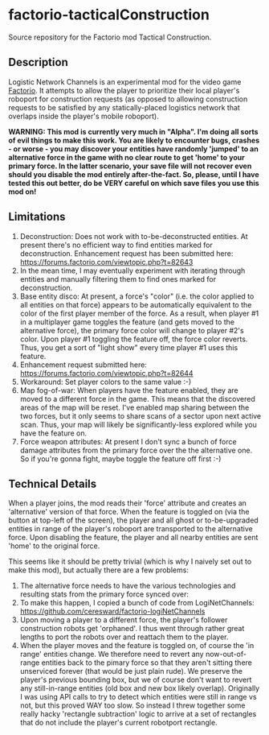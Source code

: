 # factorio-tacticalConstruction

Source repository for the Factorio mod Tactical Construction.

## Description

Logistic Network Channels is an experimental mod for the video game [Factorio](https://factorio.com/). It attempts to allow the player to prioritize their local player's roboport for construction requests (as opposed to allowing construction requests to be satisfied by any statically-placed logistics network that overlaps inside the player's mobile roboport).

**WARNING: This mod is currently very much in "Alpha". I'm doing all sorts of evil things to make this work. You are likely to encounter bugs, crashes - or worse - you may discover your entities have randomly 'jumped' to an alternative force in the game with no clear route to get 'home' to your primary force. In the latter scenario, your save file will not recover even should you disable the mod entirely after-the-fact. So, please, until I have tested this out better, do be VERY careful on which save files you use this mod on!**

## Limitations

1. Deconstruction: Does not work with to-be-deconstructed entities. At present there's no efficient way to find entities marked for deconstruction. Enhancement request has been submitted here: https://forums.factorio.com/viewtopic.php?t=82643
  1. In the mean time, I may eventually experiment with iterating through entities and manually filtering them to find ones marked for deconstruction.
1. Base entity disco: At present, a force's "color" (i.e. the color applied to all entities on that force) appears to be automatically equivalent to the color of the first player member of the force. As a result, when player #1 in a multiplayer game toggles the feature (and gets moved to the alternative force), the primary force color will change to player #2's color. Upon player #1 toggling the feature off, the force color reverts. Thus, you get a sort of "light show" every time player #1 uses this feature.
  1. Enhancement request submitted here: https://forums.factorio.com/viewtopic.php?t=82644
  1. Workaround: Set player colors to the same value :-)
1. Map fog-of-war: When players have the feature enabled, they are moved to a different force in the game. This means that the discovered areas of the map will be reset. I've enabled map sharing between the two forces, but it only seems to share scans of a sector upon next active scan. Thus, your map will likely be significantly-less explored while you have the feature on.
1. Force weapon attributes: At present I don't sync a bunch of force damage attributes from the primary force over the the alternative one. So if you're gonna fight, maybe toggle the feature off first :-)

## Technical Details

When a player joins, the mod reads their 'force' attribute and creates an 'alternative' version of that force.  When the feature is toggled on (via the button at top-left of the screen), the player and all ghost or to-be-upgraded entities in range of the player's roboport are transported to the alternative force.  Upon disabling the feature, the player and all nearby entities are sent 'home' to the original force.

This seems like it should be pretty trivial (which is why I naively set out to make this mod), but actually there are a few problems:

1. The alternative force needs to have the various technologies and resulting stats from the primary force synced over:
  1. To make this happen, I copied a bunch of code from LogiNetChannels: https://github.com/ceresward/factorio-logiNetChannels
1. Upon moving a player to a different force, the player's follower construction robots get 'orphaned'.  I thus went through rather great lengths to port the robots over and reattach them to the player.
1. When the player moves and the feature is toggled on, of course the 'in range' entities change.  We therefore need to revert any now-out-of-range entities back to the pimary force so that they aren't sitting there unserviced forever (that would be just plain rude).  We preserve the player's previous bounding box, but we of course don't want to revert any still-in-range entities (old box and new box likely overlap). Originally I was using API calls to try to detect which entities were still in range vs not, but this proved WAY too slow. So instead I threw together some really hacky 'rectangle subtraction' logic to arrive at a set of rectangles that do not include the player's current robotport rectangle.
